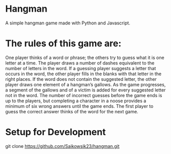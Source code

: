 # Hangman

A simple hangman game made with Python and Javascript.

# The rules of this game are:

One player thinks of a word or phrase; the others try to guess what it is one letter at a time. The player draws a number of dashes equivalent to the number of letters in the word. If a guessing player suggests a letter that occurs in the word, the other player fills in the blanks with that letter in the right places. If the word does not contain the suggested letter, the other player draws one element of a hangman’s gallows. As the game progresses, a segment of the gallows and of a victim is added for every suggested letter not in the word. The number of incorrect guesses before the game ends is up to the players, but completing a character in a noose provides a minimum of six wrong answers until the game ends. The first player to guess the correct answer thinks of the word for the next game.

# Setup for Development

git clone https://github.com/Saikowsik23/hangman.git

